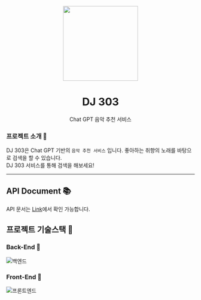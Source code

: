 <p align="middle" >
<img width="200px;" src="https://yt3.googleusercontent.com/h6TfBfR-dul9Po5CKnXYKEA-gS08s5YyoK7fadEnlQhU2UwJ94W4RM3ey1XPdObEuWyql-Mv=s900-c-k-c0x00ffffff-no-rj"/>
</p>
<h1 align="middle">DJ 303</h1>
<p align="middle">Chat GPT 음악 추천 서비스</p>

### 프로젝트 소개 🎵

DJ 303은 Chat GPT 기반의 `음악 추천 서비스` 입니다. 좋아하는 취향의 노래를 바탕으로 검색을 할 수 있습니다.  
DJ 303 서비스를 통해 검색을 해보세요!

---

## API Document 📚
API 문서는 [Link](https://github.com/potenday-project/dj_303/wiki/API-Document)에서 확인 가능합니다.


## 프로젝트 기술스택 🏰

### Back-End 🏫

![백엔드](https://user-images.githubusercontent.com/57438644/194008987-08fe38f0-7ab6-423a-83d0-dc575c9aaa4f.JPG)

### Front-End 🏡

![프론트엔드](https://user-images.githubusercontent.com/57438644/194008987-08fe38f0-7ab6-423a-83d0-dc575c9aaa4f.JPG)

